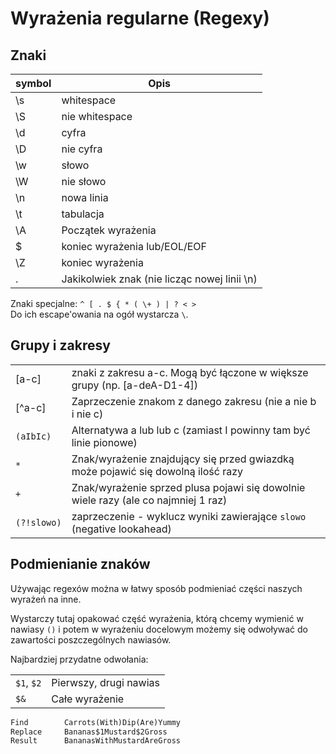 # Wyrażenia regularne (Regexy)

## Znaki

| symbol | Opis                                         |
| ------ | -------------------------------------------- |
| \s     | whitespace                                   |
| \S     | nie whitespace                               |
| \d     | cyfra                                        |
| \D     | nie cyfra                                    |
| \w     | słowo                                        |
| \W     | nie słowo                                    |
| \n     | nowa linia                                   |
| \t     | tabulacja                                    |
| \A     | Początek wyrażenia                           |
| $      | koniec wyrażenia lub/EOL/EOF                 |
| \Z     | koniec wyrażenia                             |
| .      | Jakikolwiek znak (nie licząc nowej linii \n) |

Znaki specjalne: `^ [ . $ { * ( \+ ) | ? < >`  
Do ich escape'owania na ogół wystarcza `\`.

## Grupy i zakresy

|             |                                                                                    |
| ----------- | ---------------------------------------------------------------------------------- |
| [a-c]       | znaki z zakresu a-c. Mogą być łączone w większe grupy (np. [a-deA-D1-4])           |
| [^a-c]      | Zaprzeczenie znakom z danego zakresu (nie a nie b i nie c)                         |
| `(aIbIc)`   | Alternatywa a lub lub c (zamiast I powinny tam być linie pionowe)                  |
| `*`         | Znak/wyrażenie znajdujący się przed gwiazdką może pojawić się dowolną ilość razy   |
| `+`         | Znak/wyrażenie sprzed plusa pojawi się dowolnie wiele razy (ale co najmniej 1 raz) |
| `(?!slowo)` | zaprzeczenie - wyklucz wyniki zawierające `slowo` (negative lookahead)             |

## Podmienianie znaków

Używając regexów można w łatwy sposób podmieniać części naszych wyrażeń na inne.

Wystarczy tutaj opakować część wyrażenia, którą chcemy wymienić w nawiasy `()` i potem w wyrażeniu docelowym możemy się odwoływać do zawartości poszczególnych nawiasów.

Najbardziej przydatne odwołania:

|            |                        |
| ---------- | ---------------------- |
| `$1`, `$2` | Pierwszy, drugi nawias |
| `$&`       | Całe wyrażenie         |

```txt
Find        Carrots(With)Dip(Are)Yummy
Replace     Bananas$1Mustard$2Gross
Result      BananasWithMustardAreGross
```
